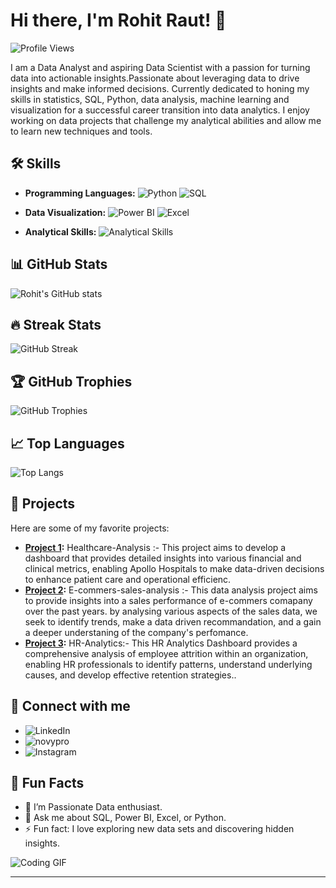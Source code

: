 # Hi there, I'm Rohit Raut! 👋

![Profile Views](https://komarev.com/ghpvc/?username=codingbhaiya-data&style=flat-square&color=blue)

I am a Data Analyst and aspiring Data Scientist with a passion for turning data into actionable insights.Passionate about leveraging data to drive insights and make informed decisions. Currently dedicated to honing my skills in statistics, SQL, Python, data analysis, machine learning and visualization for a successful career transition into data analytics. I enjoy working on data projects that challenge my analytical abilities and allow me to learn new techniques and tools.

## 🛠️ Skills

- **Programming Languages:**
  ![Python](https://img.shields.io/badge/Python-3670A0?style=for-the-badge&logo=python&logoColor=ffdd54)
  ![SQL](https://img.shields.io/badge/SQL-02569B?style=for-the-badge&logo=sql&logoColor=white)

- **Data Visualization:**
  ![Power BI](https://img.shields.io/badge/PowerBI-F2C811?style=for-the-badge&logo=powerbi&logoColor=black)
  ![Excel](https://img.shields.io/badge/Excel-217346?style=for-the-badge&logo=microsoft-excel&logoColor=white)

- **Analytical Skills:**
  ![Analytical Skills](https://img.shields.io/badge/Analytical_Skills-555555?style=for-the-badge&logo=data:image/png;base64,iVBORw0KGgoAAAANSUhEUgAAAAEAAAABCAQAAAC1HAwCAAAAC0lEQVR42mP8/wcAAv8BKukomHgAAAAASUVORK5CYII=)

## 📊 GitHub Stats

![Rohit's GitHub stats](https://github-readme-stats.vercel.app/api?username=codingbhaiya-data&show_icons=true&theme=radical)

## 🔥 Streak Stats

![GitHub Streak](https://github-readme-streak-stats.herokuapp.com/?user=codingbhaiya-data&theme=radical)

## 🏆 GitHub Trophies

![GitHub Trophies](https://github-profile-trophy.vercel.app/?username=codingbhaiya-data&theme=onedark)

## 📈 Top Languages

![Top Langs](https://github-readme-stats.vercel.app/api/top-langs/?username=codingbhaiya-data&layout=compact&theme=radical)

## 🚀 Projects

Here are some of my favorite projects:

- **[Project 1](https://github.com/codingbhaiya-data/Healthcare-Analysis):** Healthcare-Analysis :- This project aims to develop a dashboard that provides detailed insights into various financial and clinical metrics, enabling Apollo Hospitals to make data-driven decisions to enhance patient care and operational efficienc.
- **[Project 2](https://github.com/codingbhaiya-data/E--commers-sales-analysis):** E-commers-sales-analysis :- This data analysis project aims to provide insights into a sales performance of e-commers comapany over the past years. by analysing various aspects of the sales data, we seek to identify trends, make a data driven recommandation, and a gain a deeper understaning of the company's perfomance.
- **[Project 3](https://github.com/codingbhaiya-data/HR-Analytics-Dashboard):** HR-Analytics:- This HR Analytics Dashboard provides a comprehensive analysis of employee attrition within an organization, enabling HR professionals to identify patterns, understand underlying causes, and develop effective retention strategies..

## 💬 Connect with me

- ![[LinkedIn](https://www.linkedin.com/in/rohit-raut-53588b19b/)](https://img.shields.io/badge/LinkedIn-0077B5?style=for-the-badge&logo=linkedin&logoColor=white)
- ![[novypro](https://www.novypro.com/manage_projects/rohit-raut-)](https://img.shields.io/badge/novypro-1DA1F2?style=for-the-badge&logo=novypro&logoColor=white)
- ![[Instagram](https://www.instagram.com/the_sanguine_/profilecard/?igsh=eDVqZmFza2xzMmV0)](https://img.shields.io/badge/Instagram-1DA1F2?style=for-the-badge&logo=Instagram&logoColor=white)

## 🎉 Fun Facts

- 🌱 I’m Passionate Data enthusiast.
- 💬 Ask me about SQL, Power BI, Excel, or Python.
- ⚡ Fun fact: I love exploring new data sets and discovering hidden insights.

![Coding GIF](https://media.giphy.com/media/LmNwrBhejkK9EFP504/giphy.gif)

---



<!--
**codingbhaiya-data/codingbhaiya-data** is a ✨ _special_ ✨ repository because its `README.md` (this file) appears on your GitHub profile.

Here are some ideas to get you started:

- 🔭 I’m currently working on ...
- 🌱 I’m currently learning ...
- 👯 I’m looking to collaborate on ...
- 🤔 I’m looking for help with ...
- 💬 Ask me about ...
- 📫 How to reach me: ...
- 😄 Pronouns: ...
- ⚡ Fun fact: ...
-->
